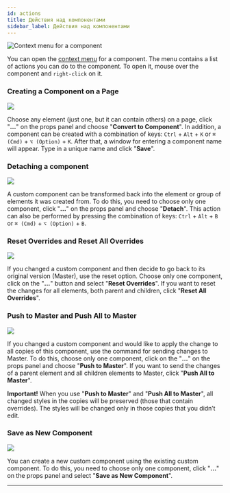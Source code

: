 ```yaml
---
id: actions
title: Действия над компонентами
sidebar_label: Действия над компонентами
---
```


![Context menu for a component](https://test-upl.quarkly.io/60a657b1e3623a001f692958/images/docs-new-components-context-menu.png?v=2021-05-24T12:56:35.734Z)

You can open the [context menu](/interface/left-panels/context-menu) for a component. The menu contains a list of actions you can do to the component. To open it, mouse over the component and `right-click` on it.

### Creating a Component on a Page

![](https://test-upl.quarkly.io/60a657b1e3623a001f692958/images/docs-new-components-convert.png?v=2021-05-24T12:56:58.982Z)

Choose any element (just one, but it can contain others) on a page, click "**...**" on the props panel and choose "**Convert to Component**". In addition, a component can be created with a combination of keys: `Ctrl` + `Alt` + `K` or `⌘ (Cmd)` + `⌥ (Option)` + `K`. After that, a window for entering a component name will appear. Type in a unique name and click "**Save**".

### Detaching a component

![](https://test-upl.quarkly.io/60a657b1e3623a001f692958/images/docs-new-components-detach.png?v=2021-05-24T12:57:18.609Z)

A custom component can be transformed back into the element or group of elements it was created from. To do this, you need to choose only one component, click "**...**" on the props panel and choose "**Detach**". This action can also be performed by pressing the combination of keys: `Ctrl` + `Alt` + `B` or `⌘ (Cmd)` + `⌥ (Option)` + `B`.

### Reset Overrides and Reset All Overrides

![](https://test-upl.quarkly.io/60a657b1e3623a001f692958/images/docs-new-components-reset-overrides.png?v=2021-05-24T12:57:42.057Z)

If you changed a custom component and then decide to go back to its original version (Master), use the reset option. Choose only one component, click on the "**...**" button and select "**Reset Overrides**". If you want to reset the changes for all elements, both parent and children, click "**Reset All Overrides**".

### Push to Master and Push All to Master

![](https://test-upl.quarkly.io/60a657b1e3623a001f692958/images/docs-new-components-push-to-master.png?v=2021-05-24T12:57:53.219Z)

If you changed a custom component and would like to apply the change to all copies of this component, use the command for sending changes to Master. To do this, choose only one component, click on the "**...**" on the props panel and choose "**Push to Master**". If you want to send the changes of a parent element and all children elements to Master, click "**Push All to Master**".

**Important!** When you use "**Push to Master**" and "**Push All to Master**", all changed styles in the copies will be preserved (those that contain overrides). The styles will be changed only in those copies that you didn’t edit.

### Save as New Component

![](https://test-upl.quarkly.io/60a657b1e3623a001f692958/images/docs-new-components-create-new.png?v=2021-05-24T12:58:07.004Z)

You can create a new custom component using the existing custom component. To do this, you need to choose only one component, click "**...**" on the props panel and select "**Save as New Component**".

---
